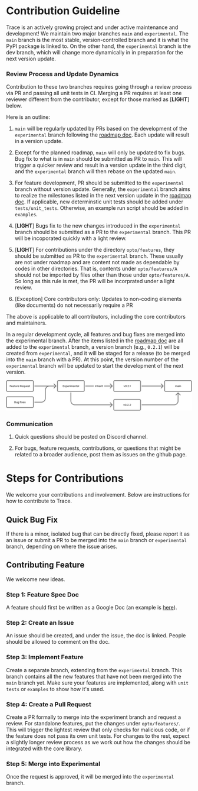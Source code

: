# Contribution Guideline

Trace is an actively growing project and under active maintenance and development! We maintain two major branches `main` and `experimental`. The `main` branch is the most stable, version-controlled branch and it is what the PyPI package is linked to.  On the other hand, the `experimental` branch is the dev branch, which will change more dynamically in in preparation for the next version update. 

### Review Process and Update Dynamics 

Contribution to these two branches requires going through a review process via PR and passing all unit tests in CI. 
Merging a PR requires at least one reviewer different from the contributor, except for those marked as [**LIGHT**] below. 

Here is an outline: 

1. `main` will be regularly updated by PRs based on the development of the `experimental` branch following the [roadmap doc](https://docs.google.com/spreadsheets/d/1dMoECd2Soj6bATpkNDeaMxl0ymOYCtGq7ZiHr0JRdJU/edit?usp=sharing). Each update will result in a version update.

2. Except for the planned roadmap, `main` will only be updated to fix bugs.  Bug fix to what is in `main` should be submitted as PR to `main`. This will trigger a quicker review and result in a version update in the third digit, and the `experimental` branch will then rebase on the updated `main`.

3. For feature development, PR should be submitted to the `experimental` branch without version update. Generally, the `experimental` branch aims to realize the milestones listed in the next version update in the [roadmap doc](https://docs.google.com/spreadsheets/d/1dMoECd2Soj6bATpkNDeaMxl0ymOYCtGq7ZiHr0JRdJU/edit?usp=sharing). If applicable, new determinstic unit tests should be added under `tests/unit_tests`. Otherwise, an example run script should be added in `examples`.

4. [**LIGHT**]  Bugs fix to the new changes introduced in the `experimental` branch should be submitted as a PR to the `experimental` branch. This PR will be incoporated quickly with a light review.

5. [**LIGHT**]  For contributions under the directory `opto/features`, they should be submitted as PR to the `experimental` branch. These usually are not under roadmap and are content not made as dependable by codes in other directories. That is, contents under `opto/features/A` should not be imported by files other than those under `opto/features/A`. So long as this rule is met, the PR will be incorprated under a light review.

6. [Exception] Core contributors only: Updates to non-coding elements (like documents) do not necessarily require a PR

The above is applicable to all contributors, including the core contributors and maintainers.

In a regular development cycle, all features and bug fixes are merged into the experimental branch. After the items listed in the [roadmap doc](https://docs.google.com/spreadsheets/d/1dMoECd2Soj6bATpkNDeaMxl0ymOYCtGq7ZiHr0JRdJU/edit?usp=sharing) are all added to the `experimental` branch, a version branch (e.g., `0.2.1`) will be created from `experimental`, and it will be staged for a release (to be merged into the `main` branch with a PR). At this point, the version number of the `experimental` branch will be updated to start the development of the next version.

![workflow](https://github.com/AgentOpt/Trace/blob/experimental/docs/images/contributing_workflow.png?raw=true)

### Communication

1. Quick questions should be posted on Discord channel.

2. For bugs, feature requests, contributions, or questions that might be related to a broader audience, post them as issues on the github page.


# Steps for Contributions

We welcome your contributions and involvement. Below are instructions for how to contribute to Trace.

## Quick Bug Fix

If there is a minor, isolated bug that can be directly fixed, please report it as an issue or submit a PR to be merged into the `main` branch or `experimental` branch, depending on where the issue arises.


## Contributing Feature

We welcome new ideas. 

### Step 1: Feature Spec Doc 
A feature should first be written as a Google Doc (an example is [here](https://docs.google.com/document/d/1FX1ygc8lgFpFn3ni3E2A_DCGtn505PpAM8QaAjEovsA/edit?usp=sharing)).

### Step 2: Create an Issue
An issue should be created, and under the issue, the doc is linked. People should be allowed to comment on the doc.

### Step 3: Implement Feature
Create a separate branch, extending from the `experimental` branch. This branch contains all the new features that have not been merged into the `main` branch yet. 
Make sure your features are implemented, along with `unit tests` or `examples` to show how it's used.

### Step 4: Create a Pull Request
Create a PR formally to merge into the experiment branch and request a review. For standalone features, put the changes under `opto/features/`. This will trigger the lightest review that only checks for malicious code, or if the feature does not pass its own unit tests.
For changes to the rest, expect a slightly longer review process as we work out how the changes should be integrated with the core library.


### Step 5: Merge into Experimental
Once the request is approved, it will be merged into the `experimental` branch.


